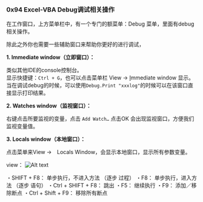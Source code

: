 ###  0x94 Excel-VBA Debug调试相关操作

在工作窗口，上方菜单栏中，有一个专门的额菜单：Debug 菜单，里面有debug相关操作。

除此之外你也需要一些辅助窗口来帮助你更好的进行调试，

**1. Immediate window（立即窗口）：**

类似其他IDE的console控制台。</br>
显示快捷键：`Ctrl + G`，也可以点击菜单栏 View -> <u>I</u>mmediate window 显示。</br>
当在调试debug的时候，可以使用`Debug.Print "xxxlog"`的时候可以在该窗口直接显示打印结果。

**2. Watches window（监视窗口）：**

右键点击所要监视的变量，点击 `Add Watch…` 点击OK 会出现监视窗口，方便我们监视变量值。


**3. Locals window（本地窗口）：**

点击菜单来View →　Locals Window，会显示本地窗口，显示所有参数变量。

view：
![Alt text](./doc/source/images/debug/debug.jpg)  

・SHIFT + F8：            单步执行，不进入方法  （逐步 过程）
・F8：                    单步执行，进入方法    （逐步 语句）
・Ctrl + SHIFT + F8：     跳出
・F5：                    继续执行
・F9：                    添加／移除断点
・Ctrl + Shift + F9：     移除所有断点
